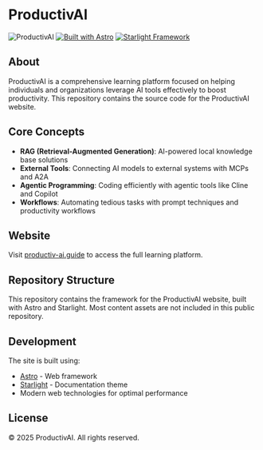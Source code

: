 # ProductivAI

![ProductivAI](https://img.shields.io/badge/ProductivAI-Learning_Platform-blue)
[![Built with Astro](https://astro.badg.es/v2/built-with-astro/tiny.svg)](https://astro.build)
[![Starlight Framework](https://img.shields.io/badge/Starlight-Documentation-blueviolet)](https://starlight.astro.build)

## About

ProductivAI is a comprehensive learning platform focused on helping individuals and organizations leverage AI tools effectively to boost productivity. This repository contains the source code for the ProductivAI website.

## Core Concepts

- **RAG (Retrieval-Augmented Generation)**: AI-powered local knowledge base solutions
- **External Tools**: Connecting AI models to external systems with MCPs and A2A
- **Agentic Programming**: Coding efficiently with agentic tools like Cline and Copilot
- **Workflows**: Automating tedious tasks with prompt techniques and productivity workflows

## Website

Visit [productiv-ai.guide](https://productiv-ai.guide/) to access the full learning platform.

## Repository Structure

This repository contains the framework for the ProductivAI website, built with Astro and Starlight. Most content assets are not included in this public repository.

## Development

The site is built using:

- [Astro](https://astro.build) - Web framework
- [Starlight](https://starlight.astro.build) - Documentation theme
- Modern web technologies for optimal performance

## License

© 2025 ProductivAI. All rights reserved.
